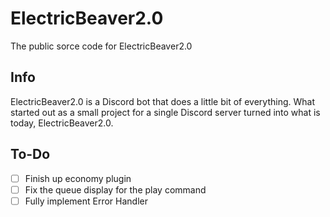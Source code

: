 # ElectricBeaver2.0
 The public sorce code for ElectricBeaver2.0
## Info
ElectricBeaver2.0 is a Discord bot that does a little bit of everything. What started out as a small project for a single Discord server turned into what is today, ElectricBeaver2.0. 

## To-Do
- [ ] Finish up economy plugin
- [ ] Fix the queue display for the play command 
- [ ] Fully implement Error Handler

